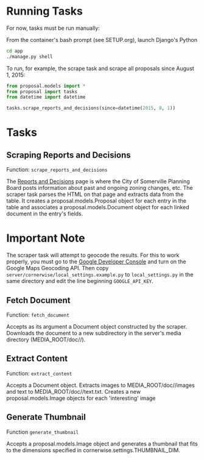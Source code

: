 Running Tasks
==========

For now, tasks must be run manually:

From the container's bash prompt (see SETUP.org), launch Django's Python 

```bash
cd app
./manage.py shell

```

To run, for example, the scrape task and scrape all proposals since
August 1, 2015:

```python
from proposal.models import *
from proposal import tasks
from datetime import datetime

tasks.scrape_reports_and_decisions(since=datetime(2015, 8, 1))
```

Tasks
==========

Scraping Reports and Decisions
----------

Function: `scrape_reports_and_decisions`

The [Reports and Decisions](www.somervillema.gov/departments/planning-board/reports-and-decisions/robots) page is where the City of Somerville
Planning Board posts information about past and ongoing zoning changes,
etc. The scraper task parses the HTML on that page and extracts data
from the table. It creates a proposal.models.Proposal object for each
entry in the table and associates a proposal.models.Document object for
each linked document in the entry's fields.

# Important Note #

The scraper task will attempt to geocode the results. For this to work
properly, you must go to the
[Google Developer Console](console.developers.google.com/) and turn on
the Google Maps Geocoding API. Then copy
`server/cornerwise/local_settings.example.py` to `local_settings.py` in
the same directory and edit the line beginning `GOOGLE_API_KEY`.

Fetch Document
----------

Function: `fetch_document`

Accepts as its argument a Document object constructed by the
scraper. Downloads the document to a new subdirectory in the server's
media directory (MEDIA_ROOT/doc/<id>/).

Extract Content
----------

Function: `extract_content`

Accepts a Document object. Extracts images to MEDIA_ROOT/doc/<id>/images
and text to MEDIA_ROOT/doc/<id>/text.txt. Creates a new
proposal.models.Image objects for each 'interesting' image 

Generate Thumbnail
----------

Function `generate_thumbnail`

Accepts a proposal.models.Image object and generates a thumbnail that
fits to the dimensions specified in cornerwise.settings.THUMBNAIL_DIM.
